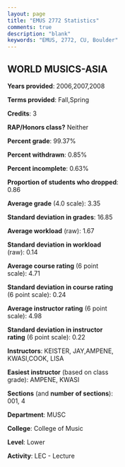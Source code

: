 ```yaml
---
layout: page
title: "EMUS 2772 Statistics"
comments: true
description: "blank"
keywords: "EMUS, 2772, CU, Boulder"
--- 
```

<head>
<script src="https://ajax.googleapis.com/ajax/libs/jquery/2.1.3/jquery.min.js"></script>
<script src="https://dl.dropboxusercontent.com/s/pc42nxpaw1ea4o9/highcharts.js?dl=0"></script>
<!-- <script src="../assets/js/highcharts.js"></script> -->
<style type="text/css">@font-face {
	font-family: "Bebas Neue";
	src: url(https://www.filehosting.org/file/details/544349/BebasNeue%20Regular.otf) format("opentype");
	}
	h1.Bebas { 
		font-family: "Bebas Neue", Verdana, Tahoma;
	}
</style>
</head>
<body>
	<div id="container" style="float: right; width: 45%; height: 88%; margin-left: 2.5%; margin-right: 2.5%;"></div>
	<script language="JavaScript">
		$(document).ready(function() {
		var chart = {type: 'column'};
		var title = {text: 'Grade Distribution'};
		var xAxis = {categories: ['A','B','C','D','F'],crosshair: true};
		var yAxis = {min: 0,title: {text: 'Percentage'}};
		var tooltip = {headerFormat: '<center><b><span style="font-size:20px">{point.key}</span></b></center>',
		               pointFormat: '<td style="padding:0"><b>{point.y:.1f}%</b></td>',
		               footerFormat: '</table>',shared: true,useHTML: true};
		var plotOptions = {column: {pointPadding: 0.0,borderWidth: 0}};  
		var credits = {enabled: false};var series= [{name: 'Percent',data: [55.87,29.78,10.65,2.17,1.52,]}];
		var json = {};
		json.chart = chart;
		json.title = title;
		json.tooltip = tooltip;
		json.xAxis = xAxis;
		json.yAxis = yAxis;  
		json.series = series;
		json.plotOptions = plotOptions;  
		json.credits = credits;
		$('#container').highcharts(json);
	});
	</script>
</body>
			   
## WORLD MUSICS-ASIA

**Years provided**: 2006,2007,2008

**Terms provided**: Fall,Spring

**Credits**: 3

**RAP/Honors class?** Neither

**Percent grade**: 99.37%

**Percent withdrawn**: 0.85%

**Percent incomplete**: 0.63%

**Proportion of students who dropped**: 0.86

**Average grade** (4.0 scale): 3.35

**Standard deviation in grades**: 16.85

**Average workload** (raw): 1.67

**Standard deviation in workload** (raw): 0.14

**Average course rating** (6 point scale): 4.71

**Standard deviation in course rating** (6 point scale): 0.24

**Average instructor rating** (6 point scale): 4.98

**Standard deviation in instructor rating** (6 point scale): 0.22

**Instructors**: KEISTER, JAY,AMPENE, KWASI,COOK, LISA

**Easiest instructor** (based on class grade): AMPENE, KWASI

**Sections** (and **number of sections**): 001, 4

**Department**: MUSC

**College**: College of Music

**Level**: Lower

**Activity**: LEC - Lecture